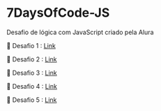 # 7DaysOfCode-JS
Desafio de lógica com JavaScript criado pela Alura

<p>🔗 Desafio 1 :  <a href="https://github.com/suzanadossantos/7DaysOfCode-JS/blob/main/desafio1/index.js">Link</a> </p>
<p>🔗 Desafio 2 :  <a href="https://suzanadossantos.github.io/7DaysOfCode-JS/desafio2/index.html">Link</a> </p>
<p>🔗 Desafio 3 :  <a href="https://suzanadossantos.github.io/7DaysOfCode-JS/desafio3/index.html">Link</a> </p>
<p>🔗 Desafio 4 :  <a href="https://suzanadossantos.github.io/7DaysOfCode-JS/desafio4/index.html">Link</a> </p>
<p>🔗 Desafio 5 :  <a href="https://suzanadossantos.github.io/7DaysOfCode-JS/desafio5/index.html">Link</a> </p>
